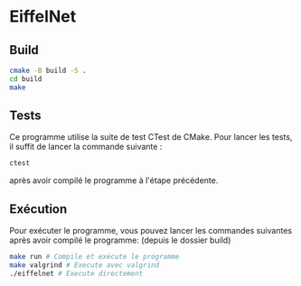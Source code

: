 # EiffelNet
## Build
```bash
cmake -B build -S .
cd build
make
```

## Tests
Ce programme utilise la suite de test CTest de CMake. Pour lancer les tests, il suffit de lancer la commande suivante :
```bash
ctest
```
après avoir compilé le programme à l'étape précédente.

## Exécution
Pour exécuter le programme, vous pouvez lancer les commandes suivantes après avoir compilé le programme: (depuis le dossier build)
```bash
make run # Compile et exécute le programme
make valgrind # Execute avec valgrind
./eiffelnet # Execute directement
```